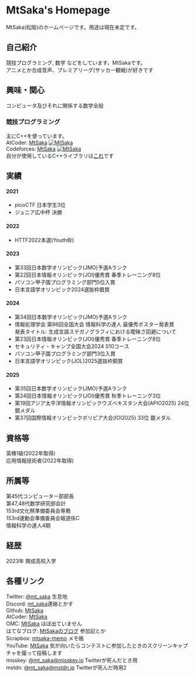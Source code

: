 # MtSaka's Homepage

MtSaka(松阪)のホームページです。用途は現在未定です。

## 自己紹介

競技プログラミング, 数学 などをしています、MtSakaです。<br>
アニメとか合成音声、プレミアリーグ(サッカー観戦)が好きです

## 興味・関心

コンピュータ及びそれに関係する数学全般<br>

### 競技プログラミング

主にC++を使っています。<br>
AtCoder: [MtSaka](https://atcoder.jp/users/MtSaka) [![MtSaka](https://img.shields.io/endpoint?url=https%3A%2F%2Fatcoder-badges.now.sh%2Fapi%2Fatcoder%2Fjson%2FMtSaka)](https://atcoder.jp/users/MtSaka)<br>
Codeforces: [MtSaka](https://codeforces.com/profile/MtSaka) [![MtSaka](https://img.shields.io/endpoint?url=https%3A%2F%2Fatcoder-badges.now.sh%2Fapi%2Fcodeforces%2Fjson%2FMtSaka)](https://codeforces.com/profile/MtSaka)<br>
自分が使用しているC++ライブラリは[これ](https://mtsaka.github.io/library/)です<br>




## 実績

#### 2021
- picoCTF 日本学生3位<br>
- ジュニア広中杯 決勝<br>
  
#### 2022
- HTTF2022本選(Youth枠)<br>

#### 2023
- 第33回日本数学オリンピック(JMO)予選Aランク<br>
- 第22回日本情報オリンピック(JOI)優秀賞 春季トレーニング8位<br>
- パソコン甲子園プログラミング部門5位入賞<br>
- 日本言語学オリンピック2024選抜枠銀賞<br>

#### 2024
- 第34回日本数学オリンピック(JMO)予選Aランク<br>
- 情報処理学会 第86回全国大会 情報科学の達人 最優秀ポスター発表賞<br>
  発表タイトル: 生成言語ステガノグラフィにおける曖昧さ回避について<br>
- 第23回日本情報オリンピック(JOI)優秀賞 春季トレーニング8位<br>
- セキュリティ・キャンプ全国大会2024 S10コース<br>
- パソコン甲子園プログラミング部門3位入賞<br>
- 日本言語学オリンピック(JOL)2025選抜枠銅賞<br>

#### 2025
- 第35回日本数学オリンピック(JMO)予選Aランク<br>
- 第24回日本情報オリンピック(JOI)優秀賞 秋季トレーニング3位<br>
- 第19回アジア太平洋情報オリンピックウズベキスタン大会(APIO2025) 24位 銀メダル<br>
- 第37回国際情報オリンピックボリビア大会(IOI2025) 33位 銀メダル<br>



## 資格等

英検1級(2022年取得)<br>
応用情報技術者(2022年取得)<br>

## 所属等

第45代コンピューター部部長<br>
第47,48代数学研究部会計<br>
153rd文化祭準備委員会専務<br>
153rd運動会準備委員会報道係C<br>
情報科学の達人4期<br>

## 経歴

2023年 開成高校入学<br>

## 各種リンク

Twitter: [@mt_saka](https://twitter.com/mt_saka) 生息地<br>
Discord: [mt_saka](https://discordapp.com/users/785139839551930368)連絡とかす<br>
Github: [MtSaka](https://github.com/MtSaka) <br>
AtCoder: [MtSaka](https://atcoder.jp/users/MtSaka) <br>
OMC: [MtSaka](https://onlinemathcontest.com/users/MtSaka) ほぼ出ていません<br>
はてなブログ: [MtSakaのブログ](https://mt-saka.hatenablog.com/) 参加記とか<br>
Scrapbox: [mtsaka-memo](https://scrapbox.io/mtsaka-memo/) メモ帳<br>
YouTube: [MtSaka](https://www.youtube.com/@mt_saka) 気が向いたらコンテストに参加したときのスクリーンキャプチャを撮って投稿します<br>
misskey: [@mt_saka@misskey.io](https://misskey.io/@mt_saka) Twitterが死んだとき用<br>
mstdn: [@mt_saka@mstdn.jp](https://mstdn.jp/web/@mt_saka) Twitterが死んだ時用2<br>